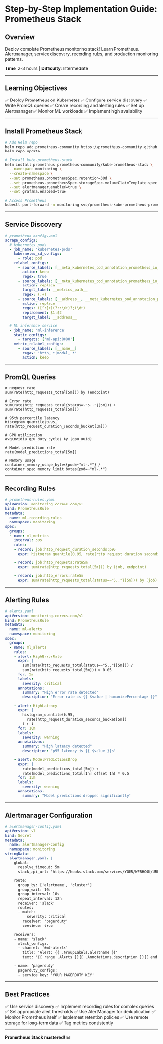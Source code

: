 # Step-by-Step Implementation Guide: Prometheus Stack

## Overview

Deploy complete Prometheus monitoring stack! Learn Prometheus, Alertmanager, service discovery, recording rules, and production monitoring patterns.

**Time**: 2-3 hours | **Difficulty**: Intermediate

---

## Learning Objectives

✅ Deploy Prometheus on Kubernetes
✅ Configure service discovery
✅ Write PromQL queries
✅ Create recording and alerting rules
✅ Set up Alertmanager
✅ Monitor ML workloads
✅ Implement high availability

---

## Install Prometheus Stack

```bash
# Add Helm repo
helm repo add prometheus-community https://prometheus-community.github.io/helm-charts
helm repo update

# Install kube-prometheus-stack
helm install prometheus prometheus-community/kube-prometheus-stack \
  --namespace monitoring \
  --create-namespace \
  --set prometheus.prometheusSpec.retention=30d \
  --set prometheus.prometheusSpec.storageSpec.volumeClaimTemplate.spec.resources.requests.storage=50Gi \
  --set alertmanager.enabled=true \
  --set grafana.enabled=true

# Access Prometheus
kubectl port-forward -n monitoring svc/prometheus-kube-prometheus-prometheus 9090:9090
```

---

## Service Discovery

```yaml
# prometheus-config.yaml
scrape_configs:
  # Kubernetes pods
  - job_name: 'kubernetes-pods'
    kubernetes_sd_configs:
      - role: pod
    relabel_configs:
      - source_labels: [__meta_kubernetes_pod_annotation_prometheus_io_scrape]
        action: keep
        regex: true
      - source_labels: [__meta_kubernetes_pod_annotation_prometheus_io_path]
        action: replace
        target_label: __metrics_path__
        regex: (.+)
      - source_labels: [__address__, __meta_kubernetes_pod_annotation_prometheus_io_port]
        action: replace
        regex: ([^:]+)(?::\d+)?;(\d+)
        replacement: $1:$2
        target_label: __address__

  # ML inference service
  - job_name: 'ml-inference'
    static_configs:
      - targets: ['ml-api:8080']
    metric_relabel_configs:
      - source_labels: [__name__]
        regex: 'http_.*|model_.*'
        action: keep
```

---

## PromQL Queries

```promql
# Request rate
sum(rate(http_requests_total[5m])) by (endpoint)

# Error rate
sum(rate(http_requests_total{status=~"5.."}[5m])) /
sum(rate(http_requests_total[5m]))

# 95th percentile latency
histogram_quantile(0.95, rate(http_request_duration_seconds_bucket[5m]))

# GPU utilization
avg(nvidia_gpu_duty_cycle) by (gpu_uuid)

# Model prediction rate
rate(model_predictions_total[5m])

# Memory usage
container_memory_usage_bytes{pod=~"ml-.*"} /
container_spec_memory_limit_bytes{pod=~"ml-.*"}
```

---

## Recording Rules

```yaml
# prometheus-rules.yaml
apiVersion: monitoring.coreos.com/v1
kind: PrometheusRule
metadata:
  name: ml-recording-rules
  namespace: monitoring
spec:
  groups:
  - name: ml_metrics
    interval: 30s
    rules:
    - record: job:http_request_duration_seconds:p95
      expr: histogram_quantile(0.95, rate(http_request_duration_seconds_bucket[5m]))

    - record: job:http_requests:rate5m
      expr: sum(rate(http_requests_total[5m])) by (job, endpoint)

    - record: job:http_errors:rate5m
      expr: sum(rate(http_requests_total{status=~"5.."}[5m])) by (job)
```

---

## Alerting Rules

```yaml
# alerts.yaml
apiVersion: monitoring.coreos.com/v1
kind: PrometheusRule
metadata:
  name: ml-alerts
  namespace: monitoring
spec:
  groups:
  - name: ml_alerts
    rules:
    - alert: HighErrorRate
      expr: |
        sum(rate(http_requests_total{status=~"5.."}[5m])) /
        sum(rate(http_requests_total[5m])) > 0.05
      for: 5m
      labels:
        severity: critical
      annotations:
        summary: "High error rate detected"
        description: "Error rate is {{ $value | humanizePercentage }}"

    - alert: HighLatency
      expr: |
        histogram_quantile(0.95,
          rate(http_request_duration_seconds_bucket[5m])
        ) > 1
      for: 10m
      labels:
        severity: warning
      annotations:
        summary: "High latency detected"
        description: "p95 latency is {{ $value }}s"

    - alert: ModelPredictionsDrop
      expr: |
        rate(model_predictions_total[5m]) <
        rate(model_predictions_total[1h] offset 1h) * 0.5
      for: 15m
      labels:
        severity: warning
      annotations:
        summary: "Model predictions dropped significantly"
```

---

## Alertmanager Configuration

```yaml
# alertmanager-config.yaml
apiVersion: v1
kind: Secret
metadata:
  name: alertmanager-config
  namespace: monitoring
stringData:
  alertmanager.yaml: |
    global:
      resolve_timeout: 5m
      slack_api_url: 'https://hooks.slack.com/services/YOUR/WEBHOOK/URL'

    route:
      group_by: ['alertname', 'cluster']
      group_wait: 10s
      group_interval: 10s
      repeat_interval: 12h
      receiver: 'slack'
      routes:
      - match:
          severity: critical
        receiver: 'pagerduty'
        continue: true

    receivers:
    - name: 'slack'
      slack_configs:
      - channel: '#ml-alerts'
        title: 'Alert: {{ .GroupLabels.alertname }}'
        text: '{{ range .Alerts }}{{ .Annotations.description }}{{ end }}'

    - name: 'pagerduty'
      pagerduty_configs:
      - service_key: 'YOUR_PAGERDUTY_KEY'
```

---

## Best Practices

✅ Use service discovery
✅ Implement recording rules for complex queries
✅ Set appropriate alert thresholds
✅ Use AlertManager for deduplication
✅ Monitor Prometheus itself
✅ Implement retention policies
✅ Use remote storage for long-term data
✅ Tag metrics consistently

---

**Prometheus Stack mastered!** 📊
